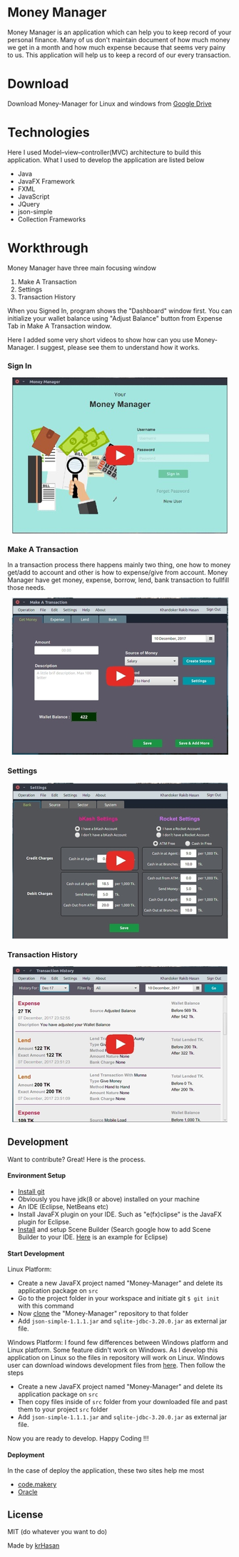 # Money Manager
Money Manager is an application which can help you to keep record of your personal finance. Many of us don't maintain document of how much money we get in a month and how much expense because that seems very painy to us. This application will help us to keep a record of our every transaction.

# Download
Download Money-Manager for Linux and windows from [Google Drive](https://drive.google.com/open?id=1p5izodhPK-JPNdc5HZo16nLhpiaszzvC) 

# Technologies
Here I used Model–view–controller(MVC) architecture to build this application. What I used to develop the application are listed below
  - Java
  - JavaFX Framework
  - FXML
  - JavaScript
  - JQuery
  - json-simple
  - Collection Frameworks

# Workthrough
Money Manager have three main focusing window
1. Make A Transaction
2. Settings
3. Transaction History

When you Signed In, program shows the "Dashboard" window first. You can initialize your wallet balance using "Adjust Balance" button from Expense Tab in Make A Transaction window. 

Here I added some very short videos to show how can you use Money-Manager. I suggest, please see them to understand how it works.

### Sign In
<p align="center">
  <a href="https://youtu.be/Gz0cHR09qkY"><img src="/files/signin.jpg?raw=true"></a>
</p>

### Make A Transaction
In a transaction process there happens mainly two thing, one how to money get/add to account and other is how to expense/give from account. Money Manager have get money, expense, borrow, lend, bank transaction to fullfill those needs.
<p align="center">
  <a href="https://youtu.be/WCDlF-soUz4"><img src="/files/transaction.jpg?raw=true"></a>
</p>

### Settings
<p align="center">
  <a href="https://youtu.be/y3gMMBL95UA"><img src="/files/settings.jpg?raw=true"></a>
</p>

### Transaction History
<p align="center">
  <a href="https://youtu.be/yLFyqNvpSIU"><img src="/files/history.jpg?raw=true"></a>
</p>

## Development
Want to contribute? Great! Here is the process.

#### Environment Setup
 - [Install git](https://www.atlassian.com/git/tutorials/install-git)
 - Obviously you have jdk(8 or above) installed on your machine
 - An IDE (Eclipse, NetBeans etc)
 - Install JavaFX plugin on your IDE. Such as "e(fx)clipse" is the JavaFX plugin for Eclipse.
 - [Install](http://gluonhq.com/products/scene-builder) and setup Scene Builder (Search google how to add Scene Builder to your IDE. [Here](http://o7planning.org/en/10621/install-javafx-scene-builder-into-eclipse) is an example for Eclipse)

#### Start Development
Linux Platform:
 - Create a new JavaFX project named "Money-Manager" and delete its application package on `src`
 - Go to the project folder in your workspace and initiate git `$ git init ` with this command
 - Now [clone](https://help.github.com/articles/cloning-a-repository) the "Money-Manager" repository to that folder
 - Add `json-simple-1.1.1.jar` and `sqlite-jdbc-3.20.0.jar` as external jar file.
 
Windows Platform: I found few differences between Windows platform and Linux platform. Some feature didn't work on Windows. As I develop this application on Linux so the files in repository will work on Linux. Windows user can download windows development files from [here](https://drive.google.com/open?id=1NZ7oglmL26dlb6bOe9LojnhtCSG85D14). Then follow the steps 
 - Create a new JavaFX project named "Money-Manager" and delete its application package on `src`
 - Then copy files inside of `src` folder from your downloaded file and past them to your project `src` folder  
 - Add `json-simple-1.1.1.jar` and `sqlite-jdbc-3.20.0.jar` as external jar file.

Now you are ready to develop. Happy Coding !!!

#### Deployment
In the case of deploy the application, these two sites help me most
 - [code.makery](http://code.makery.ch/library/javafx-8-tutorial/part7/)
 - [Oracle](https://docs.oracle.com/javafx/2/deployment/self-contained-packaging.htm)


License
----

MIT (do whatever you want to do)

Made by [krHasan](https://www.facebook.com/Bappikhandoker)
